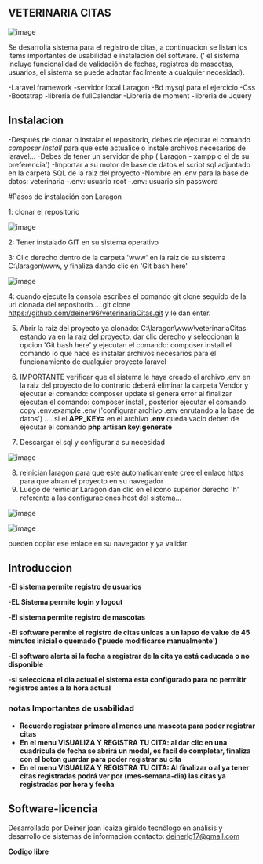 ## VETERINARIA CITAS

![image](https://user-images.githubusercontent.com/124646372/218007488-fb2c02c3-abee-4a80-ae61-c8ea4578994e.png)


Se desarrolla sistema para el registro de citas, a continuacion se listan los items importantes de usabilidad e instalación del software. (' el sistema incluye funcionalidad de validación de fechas, registros de mascotas, usuarios, el sistema se puede adaptar facilmente a cualquier necesidad).

-Laravel framework
-servidor local Laragon
-Bd mysql para el ejercicio
-Css
-Bootstrap
-libreria de fullCalendar
-Libreria de moment
-libreria de Jquery


## Instalacion

-Después de clonar o instalar el repositorio, debes de ejecutar el comando *composer install* para que este actualice o instale archivos necesarios de laravel...
-Debes de tener un servidor de php ('Laragon - xampp o el de su preferencia')
-Importar a su motor de base de datos el script sql adjuntado en la carpeta SQL de la raiz del proyecto
-Nombre en .env para la base de datos: veterinaria
-.env: usuario root
-.env: usuario sin password

#Pasos de instalación con Laragon

1: clonar el repositorio

![image](https://user-images.githubusercontent.com/124646372/219443462-b329e305-9ae1-4d5b-ad2a-bb7069029151.png)


2: Tener instalado GIT en su sistema operativo

3: Clic derecho dentro de la carpeta 'www' en la raiz de su sistema C:\laragon\www, y finaliza dando clic en 'Git bash here'

![image](https://user-images.githubusercontent.com/124646372/219444054-3e2bcdac-f23f-40a0-ac6f-7dbd8916ed3d.png)

4: cuando ejecute la consola escribes el comando git clone seguido de la url clonada del repositorio.... git clone https://github.com/deiner96/veterinariaCitas.git  y le dan enter.

5. Abrir la raiz del proyecto ya clonado: C:\laragon\www\veterinariaCitas   estando ya en la raiz del proyecto, dar clic derecho y seleccionan la opcion 'Git bash here' y ejecutan el comando: composer install     el comando lo que hace es instalar archivos necesarios para el funcionamiento de cualquier proyecto laravel

6. IMPORTANTE verificar que el sistema le haya creado el archivo .env en la raiz del proyecto de lo contrario deberá eliminar la carpeta Vendor y ejecutar el comando: composer update  si genera error al finalizar ejecutan el comando: composer install, posterior  ejecutar el comando copy .env.example .env    ('configurar archivo .env enrutando a la base de datos') .....si el **APP_KEY=** en el archivo **.env** queda vacio deben de ejecutar el comando **php artisan key:generate**

7. Descargar el sql y configurar a su necesidad

![image](https://user-images.githubusercontent.com/124646372/219448679-cccbaffc-6ef7-46aa-8f3e-cf1c80d28c38.png)

8. reinician laragon para que este automaticamente cree el enlace https para que abran el proyecto en su navegador
9. Luego de reiniciar Laragon dan clic en el icono superior derecho 'h' referente a las configuraciones host del sistema...

![image](https://user-images.githubusercontent.com/124646372/219445810-c42edc8a-903f-46db-b82e-31b278114c85.png)

![image](https://user-images.githubusercontent.com/124646372/219445970-99ba9048-9d05-4422-8660-96f588365cb5.png)

pueden copiar ese enlace en su navegador y ya validar



## Introduccion

-**El sistema permite registro de usuarios**

-**EL Sistema permite login y logout**

-**El sistema permite registro de mascotas**

-**El software permite el registro de citas unicas a un lapso de value de 45 minutos inicial o quemado ('puede modificarse manualmente')**

-**El software alerta si la fecha a registrar de la cita ya está caducada o no disponible**

-**si selecciona el dia actual el sistema esta configurado para no permitir registros antes a la hora actual**


### notas Importantes de usabilidad

- **Recuerde registrar primero al menos una mascota para poder registrar citas**
- **En el menu VISUALIZA Y REGISTRA TU CITA: al dar clic en una cuadricula de fecha se abrirá un modal, es facil de completar, finaliza con el boton guardar para poder registrar su cita**
- **En el menu VISUALIZA Y REGISTRA TU CITA: Al finalizar o al ya tener citas registradas podrá ver por (mes-semana-dia) las citas ya registradas por hora y fecha**


## Software-licencia

Desarrollado por Deiner joan loaiza giraldo
tecnólogo en análisis y desarrollo de sistemas de información
contacto: deinerlg17@gmail.com

**Codigo libre**

